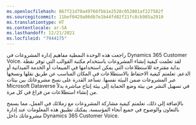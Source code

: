 ```yaml
---
ms.openlocfilehash: 867f21d70a49766fbb1e2528c052801af227582f
ms.sourcegitcommit: 11bef0429a06db7e1b44fd02f21fc8cb985a2910
ms.translationtype: HT
ms.contentlocale: ar-SA
ms.lasthandoff: 12/21/2021
ms.locfileid: "7944175"
---
```

راجعت هذه الوحدة النمطية مفاهيم إدارة المشروعات في Dynamics 365 Customer Voice. لقد تعلمت كيفية إنشاء المشروعات باستخدام مكتبة القوالب التي توفر نقطة بداية مقترحة للاستطلاعات التي يمكن استخدامها في المبيعات أو الخدمة الميدانية أو الدعم. تعلمتم كيفية الاحتفاظ بالاستطلاعات في المكان المناسب عن طريق نقلها ونسخها عبر المشروعات ضمن البيئة نفسها. تساعد القدرة على نسخ مشروعاتك بين بيئات Microsoft Dataverse في تسهيل النشر من بيئة وضع الحماية إلى بيئة إنتاج مباشرة بدلاً من إنشاء استطلاعات من فراغ في كل مرة. 

بالإضافة إلى ذلك، تعلمتم كيفية مشاركة المشروعات مع زملائك في العمل، مما يسمح بالتعاون والوضوح في جميع أنحاء المؤسسة. يمكنك تطبيق هذه المعلومات عند إدارة مشروعاتك داخل Dynamics 365 Customer Voice.
